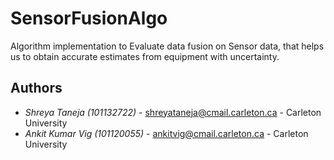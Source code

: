 # SensorFusionAlgo
Algorithm implementation to Evaluate data fusion on Sensor data, that helps us to obtain
accurate estimates from equipment with uncertainty.


## Authors

- *Shreya Taneja (101132722)* - shreyataneja@cmail.carleton.ca - Carleton University
- *Ankit Kumar Vig (101120055)* - ankitvig@cmail.carleton.ca - Carleton University
